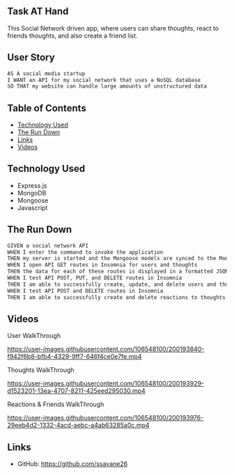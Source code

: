 ## Task AT Hand

This Social Network driven app, where users can share thoughts, react to friends thoughts, and also create a friend list.

## User Story

```md
AS A social media startup
I WANT an API for my social network that uses a NoSQL database
SO THAT my website can handle large amounts of unstructured data
```

## Table of Contents

  - [Technology Used](#technology-used)
  - [The Run Down](#the-run-down)
  - [Links](#links)
  - [Videos](#videos)

## Technology Used

* Express.js
* MongoDB
* Mongoose
* Javascript

## The Run Down

```md
GIVEN a social network API
WHEN I enter the command to invoke the application
THEN my server is started and the Mongoose models are synced to the MongoDB database
WHEN I open API GET routes in Insomnia for users and thoughts
THEN the data for each of these routes is displayed in a formatted JSON
WHEN I test API POST, PUT, and DELETE routes in Insomnia
THEN I am able to successfully create, update, and delete users and thoughts in my database
WHEN I test API POST and DELETE routes in Insomnia
THEN I am able to successfully create and delete reactions to thoughts and add and remove friends to a user’s friend list
```


## Videos

User WalkThrough

https://user-images.githubusercontent.com/106548100/200193840-f942f6b8-bfb4-4329-9ff7-646f4ce0e7fe.mp4

Thoughts WalkThrough

https://user-images.githubusercontent.com/106548100/200193929-d1523201-13ea-4707-8211-425eed295030.mp4

Reactions & Friends WalkThrough

https://user-images.githubusercontent.com/106548100/200193976-29eeb4d2-1332-4acd-aebc-a4ab63285a0c.mp4


## Links

* GitHub: https://github.com/ssavane26

